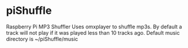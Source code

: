 # piShuffle
Raspberry Pi MP3 Shuffler
Uses omxplayer to shuffle mp3s. By default a track will not play if it was played less than 10 tracks ago.
Default music directory is ~/piShuffle/music
